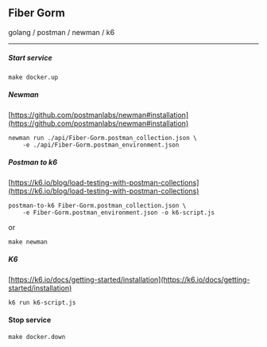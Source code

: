 ## Fiber Gorm
golang / postman / newman / k6

---

##### Start service
```
make docker.up
```

##### Newman
[https://github.com/postmanlabs/newman#installation](https://github.com/postmanlabs/newman#installation)
```
newman run ./api/Fiber-Gorm.postman_collection.json \
    -e ./api/Fiber-Gorm.postman_environment.json
```

##### Postman to k6
[https://k6.io/blog/load-testing-with-postman-collections](https://k6.io/blog/load-testing-with-postman-collections)
```
postman-to-k6 Fiber-Gorm.postman_collection.json \
    -e Fiber-Gorm.postman_environment.json -o k6-script.js
```
or
```
make newman
```

##### K6
[https://k6.io/docs/getting-started/installation](https://k6.io/docs/getting-started/installation)
```
k6 run k6-script.js
```

#### Stop service
```
make docker.down
```